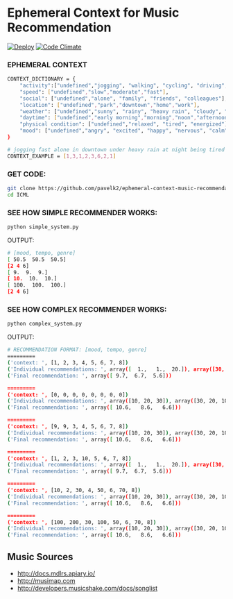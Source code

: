 # Ephemeral Context for Music Recommendation

[![Deploy](https://www.herokucdn.com/deploy/button.png)](https://heroku.com/deploy)
[![Code Climate](https://codeclimate.com/github/pavelk2/ephemeral-context-music-recommendation/badges/gpa.svg)](https://codeclimate.com/github/pavelk2/ephemeral-context-music-recommendation)


### EPHEMERAL CONTEXT

```bash
CONTEXT_DICTIONARY = {
    "activity":["undefined","jogging", "walking", "cycling", "driving", "sleeping"],
    "speed": ["undefined","slow","moderate","fast"],
    "social": ["undefined","alone", "family", "friends", "colleagues"],
    "location": ["undefined","park","downtown","home","work"],
    "weather": ["undefined","sunny", "rainy", "heavy rain", "cloudy", "thunderstorm"],
    "daytime": ["undefined","early morning","morning","noon","afternoon","evening","night","late night"],
    "physical condition": ["undefined","relaxed", "tired", "energized"],
    "mood": ["undefined","angry", "excited", "happy", "nervous", "calm", "pleased", "bored", "relaxed", "sad", "sleepy", "peaceful"]
}

# jogging fast alone in downtown under heavy rain at night being tired and angry
CONTEXT_EXAMPLE = [1,3,1,2,3,6,2,1]
```

### GET CODE:

```bash
git clone https://github.com/pavelk2/ephemeral-context-music-recommendation ICML
cd ICML
```

### SEE HOW SIMPLE RECOMMENDER WORKS:

```bash
python simple_system.py
```

OUTPUT:

```bash
# [mood, tempo, genre]
[ 50.5  50.5  50.5]
[2 4 6]
[ 9.  9.  9.]
[ 10.  10.  10.]
[ 100.  100.  100.]
[2 4 6]
```

### SEE HOW COMPLEX RECOMMENDER WORKS:

```bash
python complex_system.py
```

OUTPUT:

```bash
# RECOMMENDATION FORMAT: [mood, tempo, genre]
=========
('context: ', [1, 2, 3, 4, 5, 6, 7, 8])
('Individual recommendations: ', array([  1.,   1.,  20.]), array([30, 20, 10]), array([1, 1, 1]))
('Final recommendation: ', array([ 9.7,  6.7,  5.6]))

=========
('context: ', [0, 0, 0, 0, 0, 0, 0, 0])
('Individual recommendations: ', array([10, 20, 30]), array([30, 20, 10]), array([1, 1, 1]))
('Final recommendation: ', array([ 10.6,   8.6,   6.6]))

=========
('context: ', [9, 9, 3, 4, 5, 6, 7, 8])
('Individual recommendations: ', array([10, 20, 30]), array([30, 20, 10]), array([1, 1, 1]))
('Final recommendation: ', array([ 10.6,   8.6,   6.6]))

=========
('context: ', [1, 2, 3, 10, 5, 6, 7, 8])
('Individual recommendations: ', array([  1.,   1.,  20.]), array([30, 20, 10]), array([1, 1, 1]))
('Final recommendation: ', array([ 9.7,  6.7,  5.6]))

=========
('context: ', [10, 2, 30, 4, 50, 6, 70, 8])
('Individual recommendations: ', array([10, 20, 30]), array([30, 20, 10]), array([1, 1, 1]))
('Final recommendation: ', array([ 10.6,   8.6,   6.6]))

=========
('context: ', [100, 200, 30, 100, 50, 6, 70, 8])
('Individual recommendations: ', array([10, 20, 30]), array([30, 20, 10]), array([1, 1, 1]))
('Final recommendation: ', array([ 10.6,   8.6,   6.6]))
```

## Music Sources

* http://docs.mdlrs.apiary.io/
* http://musimap.com
* http://developers.musicshake.com/docs/songlist
